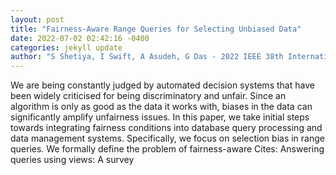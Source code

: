 ```yaml
--- 
layout: post 
title: "Fairness-Aware Range Queries for Selecting Unbiased Data" 
date: 2022-07-02 02:42:16 -0400 
categories: jekyll update 
author: "S Shetiya, I Swift, A Asudeh, G Das - 2022 IEEE 38th International Conference on , 2022" 
--- 
```

We are being constantly judged by automated decision systems that have been widely criticised for being discriminatory and unfair. Since an algorithm is only as good as the data it works with, biases in the data can significantly amplify unfairness issues. In this paper, we take initial steps towards integrating fairness conditions into database query processing and data management systems. Specifically, we focus on selection bias in range queries. We formally define the problem of fairness-aware Cites: Answering queries using views: A survey